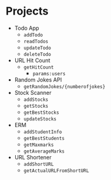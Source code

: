 # Projects
- Todo App
    - ```addTodo```
    - ```readTodos```
    - ```updateTodo```
    - ```deleteTodo```
- URL Hit Count
    - ```getHitCount```
        - ```params:users```
- Random Jokes API
    - ```getRandomJokes/{numberofjokes}```
- Stock Scanner
    - ```addStocks```
    - ```getStocks```
    - ```getBestStocks```
    - ```updateStocks```
- ERM
    - ```addStudentInfo```
    - ```getBestStudents```
    - ```getMaxmarks```
    - ```getAverageMarks```
- URL Shortener
    - ```addShortURL```
    - ```getActualURLFromShortURL```

